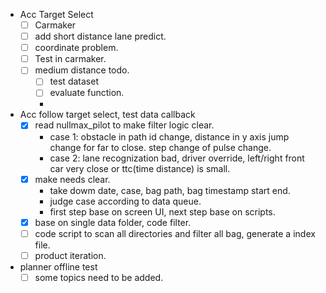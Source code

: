 - Acc Target Select
	- [ ] Carmaker
	- [ ] add short distance lane predict.
	- [ ] coordinate problem.
	- [ ] Test in carmaker.
	- [ ] medium distance todo.
		- [ ] test dataset
		- [ ] evaluate function.
		- 

- Acc follow target select, test data callback
	- [x] read nullmax_pilot to make filter logic clear.
		- case 1: obstacle in path id change, distance in y axis jump change for far to close. step change of pulse change.
		- case 2: lane recognization bad, driver override, 
left/right front car very close or ttc(time distance) is small.
	- [x] make needs clear.
		- take dowm date, case, bag path, bag timestamp start end. 
		- judge case according to data queue.
		- first step base on screen UI, next step base on scripts.
	- [x] base on single data folder, code filter.
	- [ ] code script to scan all directories and filter all bag, generate a index file.
	- [ ] product iteration.

- planner offline test
	- [ ] some topics need to be added.